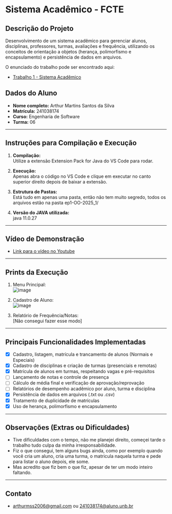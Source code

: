 # Sistema Acadêmico - FCTE

## Descrição do Projeto

Desenvolvimento de um sistema acadêmico para gerenciar alunos, disciplinas, professores, turmas, avaliações e frequência, utilizando os conceitos de orientação a objetos (herança, polimorfismo e encapsulamento) e persistência de dados em arquivos.

O enunciado do trabalho pode ser encontrado aqui:
- [Trabalho 1 - Sistema Acadêmico](https://github.com/lboaventura25/OO-T06_2025.1_UnB_FCTE/blob/main/trabalhos/ep1/README.md)

## Dados do Aluno

- **Nome completo:** Arthur Martins Santos da Silva
- **Matrícula:** 241038174
- **Curso:** Engenharia de Software
- **Turma:** 06

---

## Instruções para Compilação e Execução

1. **Compilação:**  
   Utilize a extensão Extension Pack for Java do VS Code para rodar.

2. **Execução:**  
   Apenas abra o código no VS Code e clique em executar no canto superior direito depois de baixar a extensão.

3. **Estrutura de Pastas:**  
   Está tudo em apenas uma pasta, então não tem muito segredo, todos os arquivos estão na pasta ep1-OO-2025_1/

3. **Versão do JAVA utilizada:**  
   java 11.0.27

---

## Vídeo de Demonstração

- [Link para o vídeo no Youtube](https://youtu.be/uTv1DFzThF4)

---

## Prints da Execução

1. Menu Principal:  
   ![image](https://github.com/user-attachments/assets/3cb41967-8dc0-41f6-ba7f-b41d248143ab)

2. Cadastro de Aluno:  
   ![image](https://github.com/user-attachments/assets/8d1e3bd0-5d22-433d-b0aa-3c67507d781c)

3. Relatório de Frequência/Notas:  
   [Não consegui fazer esse modo]

---

## Principais Funcionalidades Implementadas

- [X] Cadastro, listagem, matrícula e trancamento de alunos (Normais e Especiais)
- [X] Cadastro de disciplinas e criação de turmas (presenciais e remotas)
- [X] Matrícula de alunos em turmas, respeitando vagas e pré-requisitos
- [ ] Lançamento de notas e controle de presença
- [ ] Cálculo de média final e verificação de aprovação/reprovação
- [ ] Relatórios de desempenho acadêmico por aluno, turma e disciplina
- [x] Persistência de dados em arquivos (.txt ou .csv)
- [X] Tratamento de duplicidade de matrículas
- [x] Uso de herança, polimorfismo e encapsulamento

---

## Observações (Extras ou Dificuldades)

- Tive dificuldades com o tempo, não me planejei direito, começei tarde o trabalho tudo culpa da minha irresponsabilidade.
- Fiz o que consegui, tem alguns bugs ainda, como por exemplo quando você cria um aluno, cria uma turma, o matricula naquela turma e pede para listar o aluno depois, ele some.
- Mas acredito que fiz bem o que fiz, apesar de ter um modo inteiro faltando.

---

## Contato

- arthurmss2006@gmail.com ou 241038174@aluno.unb.br
